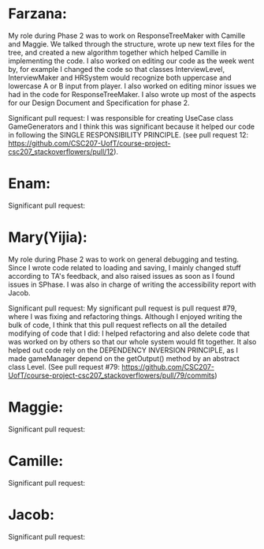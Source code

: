 # Farzana: 
My role during Phase 2 was to work on ResponseTreeMaker with Camille and Maggie. We talked through the structure, wrote up new text files for the tree, and created a new algorithm together which helped Camille 
in implementing the code. I also worked on editing our code as the week went by, for example I changed the code so that classes InterviewLevel, InterviewMaker and HRSystem would recognize both 
uppercase and lowercase A or B input from player. I also worked on editing minor issues we had in the code for ResponseTreeMaker. I also wrote up most of the aspects for our Design Document and Specification 
for phase 2. 

Significant pull request: I was responsible for creating UseCase class GameGenerators and I think this was significant because it helped our code in following the SINGLE RESPONSIBILITY PRINCIPLE. (see pull request
12: https://github.com/CSC207-UofT/course-project-csc207_stackoverflowers/pull/12). 

# Enam: 

Significant pull request:

# Mary(Yijia): 
My role during Phase 2 was to work on general debugging and testing. Since I wrote code related to loading and saving, I mainly changed stuff according to TA's feedback, and also raised issues as soon as I found issues in SPhase. I was also in charge of writing the accessibility report with Jacob.

Significant pull request: My significant pull request is pull request #79, where I was fixing and refactoring things. Although I enjoyed writing the bulk of code, I think that this pull request reflects on all the detailed modifying of code that I did: I helped refactoring and also delete code that was worked on by others so that our whole system would fit together. It also helped out code rely on the DEPENDENCY INVERSION PRINCIPLE, as I made gameManager depend on the getOutput() method by an abstract class Level. (See pull request #79: https://github.com/CSC207-UofT/course-project-csc207_stackoverflowers/pull/79/commits)


# Maggie:

Significant pull request:

# Camille:

Significant pull request:

# Jacob: 

Significant pull request: 
